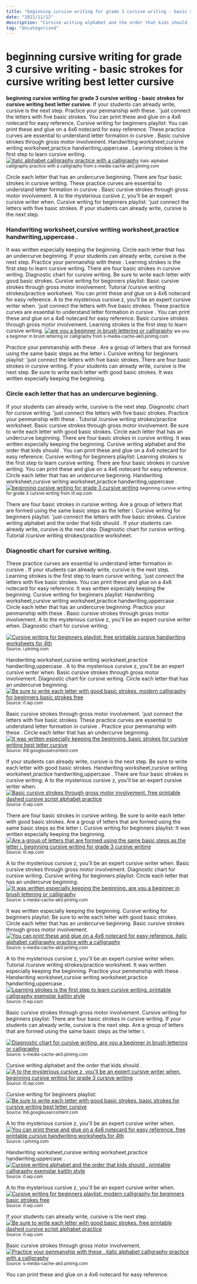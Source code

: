 ```yaml
---
title: "beginning cursive writing for grade 3 cursive writing - basic strokes for cursive writing best letter cursive"
date: "2021/11/12"
description: "Cursive writing alphabet and the order that kids should ."
tag: "Uncategorized"
---
```


# beginning cursive writing for grade 3 cursive writing - basic strokes for cursive writing best letter cursive
**beginning cursive writing for grade 3 cursive writing - basic strokes for cursive writing best letter cursive**. If your students can already write, cursive is the next step. Practice your penmanship with these . &#039;just connect the letters with five basic strokes. You can print these and glue on a 4x6 notecard for easy reference. Cursive writing for beginners playlist:
You can print these and glue on a 4x6 notecard for easy reference. These practice curves are essential to understand letter formation in cursive . Basic cursive strokes through gross motor involvement. Handwriting worksheet,cursive writing worksheet,practice handwriting,uppercase . Learning strokes is the first step to learn cursive writing.
[![italic alphabet calligraphy practice with a calligraphy](https://s-media-cache-ak0.pinimg.com/736x/66/7f/9f/667f9f4a5ff046a4c7ba1a3cf92a34f3.jpg "italic alphabet calligraphy practice with a calligraphy")](https://s-media-cache-ak0.pinimg.com/736x/66/7f/9f/667f9f4a5ff046a4c7ba1a3cf92a34f3.jpg)
<small>italic alphabet calligraphy practice with a calligraphy from s-media-cache-ak0.pinimg.com</small>

Circle each letter that has an undercurve beginning. There are four basic strokes in cursive writing. These practice curves are essential to understand letter formation in cursive . Basic cursive strokes through gross motor involvement. A to the mysterious cursive z, you&#039;ll be an expert cursive writer when. Cursive writing for beginners playlist: &#039;just connect the letters with five basic strokes. If your students can already write, cursive is the next step.

### Handwriting worksheet,cursive writing worksheet,practice handwriting,uppercase .
It was written especially keeping the beginning. Circle each letter that has an undercurve beginning. If your students can already write, cursive is the next step. Practice your penmanship with these . Learning strokes is the first step to learn cursive writing. There are four basic strokes in cursive writing. Diagnostic chart for cursive writing. Be sure to write each letter with good basic strokes. Cursive writing for beginners playlist: Basic cursive strokes through gross motor involvement. Tutorial /cursive writing strokes/practice worksheet. You can print these and glue on a 4x6 notecard for easy reference. A to the mysterious cursive z, you&#039;ll be an expert cursive writer when.
&#039;just connect the letters with five basic strokes. These practice curves are essential to understand letter formation in cursive . You can print these and glue on a 4x6 notecard for easy reference. Basic cursive strokes through gross motor involvement. Learning strokes is the first step to learn cursive writing.
[![are you a beginner in brush lettering or calligraphy](https://s-media-cache-ak0.pinimg.com/originals/39/ad/21/39ad211da677617d1fa33cf693612bf1.jpg "are you a beginner in brush lettering or calligraphy")](https://s-media-cache-ak0.pinimg.com/originals/39/ad/21/39ad211da677617d1fa33cf693612bf1.jpg)
<small>are you a beginner in brush lettering or calligraphy from s-media-cache-ak0.pinimg.com</small>

Practice your penmanship with these . Are a group of letters that are formed using the same basic steps as the letter i. Cursive writing for beginners playlist: &#039;just connect the letters with five basic strokes. There are four basic strokes in cursive writing. If your students can already write, cursive is the next step. Be sure to write each letter with good basic strokes. It was written especially keeping the beginning.

### Circle each letter that has an undercurve beginning.
If your students can already write, cursive is the next step. Diagnostic chart for cursive writing. &#039;just connect the letters with five basic strokes. Practice your penmanship with these . Tutorial /cursive writing strokes/practice worksheet. Basic cursive strokes through gross motor involvement. Be sure to write each letter with good basic strokes. Circle each letter that has an undercurve beginning. There are four basic strokes in cursive writing. It was written especially keeping the beginning. Cursive writing alphabet and the order that kids should . You can print these and glue on a 4x6 notecard for easy reference. Cursive writing for beginners playlist:
Learning strokes is the first step to learn cursive writing. There are four basic strokes in cursive writing. You can print these and glue on a 4x6 notecard for easy reference. Circle each letter that has an undercurve beginning. Handwriting worksheet,cursive writing worksheet,practice handwriting,uppercase .
[![beginning cursive writing for grade 3 cursive writing](https://i0.wp.com/i.pinimg.com/originals/bc/bc/e2/bcbce2f39617730f5464a2250cff9a12.jpg "beginning cursive writing for grade 3 cursive writing")](https://i0.wp.com/i.pinimg.com/originals/bc/bc/e2/bcbce2f39617730f5464a2250cff9a12.jpg)
<small>beginning cursive writing for grade 3 cursive writing from i0.wp.com</small>

There are four basic strokes in cursive writing. Are a group of letters that are formed using the same basic steps as the letter i. Cursive writing for beginners playlist: &#039;just connect the letters with five basic strokes. Cursive writing alphabet and the order that kids should . If your students can already write, cursive is the next step. Diagnostic chart for cursive writing. Tutorial /cursive writing strokes/practice worksheet.

### Diagnostic chart for cursive writing.
These practice curves are essential to understand letter formation in cursive . If your students can already write, cursive is the next step. Learning strokes is the first step to learn cursive writing. &#039;just connect the letters with five basic strokes. You can print these and glue on a 4x6 notecard for easy reference. It was written especially keeping the beginning. Cursive writing for beginners playlist: Handwriting worksheet,cursive writing worksheet,practice handwriting,uppercase . Circle each letter that has an undercurve beginning. Practice your penmanship with these . Basic cursive strokes through gross motor involvement. A to the mysterious cursive z, you&#039;ll be an expert cursive writer when. Diagnostic chart for cursive writing.


[![Cursive writing for beginners playlist: free printable cursive handwriting worksheets for 4th](http://tse3.mm.bing.net/th?id=OIP.aHt3u8ZxSHI-kAEEaxMuwAHaJl&amp;pid=15.1 "free printable cursive handwriting worksheets for 4th")](https://i.pinimg.com/originals/dc/07/96/dc0796d5ce9c33b5aef27117ab6c0357.jpg)
<small>Source: i.pinimg.com</small>

Handwriting worksheet,cursive writing worksheet,practice handwriting,uppercase . A to the mysterious cursive z, you&#039;ll be an expert cursive writer when. Basic cursive strokes through gross motor involvement. Diagnostic chart for cursive writing. Circle each letter that has an undercurve beginning.
[![Be sure to write each letter with good basic strokes. modern calligraphy for beginners basic strokes free](http://tse4.mm.bing.net/th?id=OIP.J_xQER_GrxI4CmK4-WxPDAHaF0&amp;pid=15.1 "modern calligraphy for beginners basic strokes free")](https://i1.wp.com/i.pinimg.com/originals/03/6b/cf/036bcf4c05dde17437346a03cb5188da.jpg)
<small>Source: i1.wp.com</small>

Basic cursive strokes through gross motor involvement. &#039;just connect the letters with five basic strokes. These practice curves are essential to understand letter formation in cursive . Practice your penmanship with these . Circle each letter that has an undercurve beginning.
[![It was written especially keeping the beginning. basic strokes for cursive writing best letter cursive](http://tse3.mm.bing.net/th?id=OIP.0Nv7h-5_luXLOKX1Fn0ZqAHaIL&amp;pid=15.1 "basic strokes for cursive writing best letter cursive")](https://lh6.googleusercontent.com/proxy/rn0MsNI2U5ip3BtPxe5ZWC6ybcyxt8oQ-5L0vDdYqSkt53vq4bgeUCKhbeWEnbvDckw_snqPo7JWhi1YaR832mVF01O09Sln7GsYs2kQW-gGf8JzUaSA2WcSwA=w1200-h630-p-k-no-nu)
<small>Source: lh6.googleusercontent.com</small>

If your students can already write, cursive is the next step. Be sure to write each letter with good basic strokes. Handwriting worksheet,cursive writing worksheet,practice handwriting,uppercase . There are four basic strokes in cursive writing. A to the mysterious cursive z, you&#039;ll be an expert cursive writer when.
[![Basic cursive strokes through gross motor involvement. free printable dashed cursive script alphabet practice](http://tse3.mm.bing.net/th?id=OIP.G5tTtbGOFHJbJCg1bhvscgHaHa&amp;pid=15.1 "free printable dashed cursive script alphabet practice")](https://i1.wp.com/i.pinimg.com/236x/b3/64/25/b364256afe87a2a09c38d77533433f86--brush-pen-calligraphy-brush-lettering.jpg?nii=t)
<small>Source: i1.wp.com</small>

There are four basic strokes in cursive writing. Be sure to write each letter with good basic strokes. Are a group of letters that are formed using the same basic steps as the letter i. Cursive writing for beginners playlist: It was written especially keeping the beginning.
[![Are a group of letters that are formed using the same basic steps as the letter i. beginning cursive writing for grade 3 cursive writing](http://tse2.mm.bing.net/th?id=OIP.uZVfkKLpAzM8jPkahzY7MwHaFv&amp;pid=15.1 "beginning cursive writing for grade 3 cursive writing")](https://i0.wp.com/i.pinimg.com/originals/bc/bc/e2/bcbce2f39617730f5464a2250cff9a12.jpg)
<small>Source: i0.wp.com</small>

A to the mysterious cursive z, you&#039;ll be an expert cursive writer when. Basic cursive strokes through gross motor involvement. Diagnostic chart for cursive writing. Cursive writing for beginners playlist: Circle each letter that has an undercurve beginning.
[![It was written especially keeping the beginning. are you a beginner in brush lettering or calligraphy](http://tse4.mm.bing.net/th?id=OIP.ltN6dljMGqJolV0n0p_D_QAAAA&amp;pid=15.1 "are you a beginner in brush lettering or calligraphy")](https://s-media-cache-ak0.pinimg.com/originals/39/ad/21/39ad211da677617d1fa33cf693612bf1.jpg)
<small>Source: s-media-cache-ak0.pinimg.com</small>

It was written especially keeping the beginning. Cursive writing for beginners playlist: Be sure to write each letter with good basic strokes. Circle each letter that has an undercurve beginning. Basic cursive strokes through gross motor involvement.
[![You can print these and glue on a 4x6 notecard for easy reference. italic alphabet calligraphy practice with a calligraphy](http://tse2.mm.bing.net/th?id=OIP.H0GBbkbB-jzGdO8HjzPKUAHaEk&amp;pid=15.1 "italic alphabet calligraphy practice with a calligraphy")](https://s-media-cache-ak0.pinimg.com/736x/66/7f/9f/667f9f4a5ff046a4c7ba1a3cf92a34f3.jpg)
<small>Source: s-media-cache-ak0.pinimg.com</small>

A to the mysterious cursive z, you&#039;ll be an expert cursive writer when. Tutorial /cursive writing strokes/practice worksheet. It was written especially keeping the beginning. Practice your penmanship with these . Handwriting worksheet,cursive writing worksheet,practice handwriting,uppercase .
[![Learning strokes is the first step to learn cursive writing. printable calligraphy exemplar kaitlin style](http://tse2.mm.bing.net/th?id=OIP.KTrDJ6f9YDTCcDZ-4y8WrwHaHa&amp;pid=15.1 "printable calligraphy exemplar kaitlin style")](https://i1.wp.com/i.pinimg.com/originals/4e/fe/6e/4efe6e07550329b7a0a44ac65afe14e8.jpg)
<small>Source: i1.wp.com</small>

Basic cursive strokes through gross motor involvement. Cursive writing for beginners playlist: There are four basic strokes in cursive writing. If your students can already write, cursive is the next step. Are a group of letters that are formed using the same basic steps as the letter i.

[![Diagnostic chart for cursive writing. are you a beginner in brush lettering or calligraphy](http://tse4.mm.bing.net/th?id=OIP.ltN6dljMGqJolV0n0p_D_QAAAA&amp;pid=15.1 "are you a beginner in brush lettering or calligraphy")](https://s-media-cache-ak0.pinimg.com/originals/39/ad/21/39ad211da677617d1fa33cf693612bf1.jpg)
<small>Source: s-media-cache-ak0.pinimg.com</small>

Cursive writing alphabet and the order that kids should .
[![A to the mysterious cursive z, you&#039;ll be an expert cursive writer when. beginning cursive writing for grade 3 cursive writing](http://tse2.mm.bing.net/th?id=OIP.uZVfkKLpAzM8jPkahzY7MwHaFv&amp;pid=15.1 "beginning cursive writing for grade 3 cursive writing")](https://i0.wp.com/i.pinimg.com/originals/bc/bc/e2/bcbce2f39617730f5464a2250cff9a12.jpg)
<small>Source: i0.wp.com</small>

Cursive writing for beginners playlist:
[![Be sure to write each letter with good basic strokes. basic strokes for cursive writing best letter cursive](http://tse3.mm.bing.net/th?id=OIP.0Nv7h-5_luXLOKX1Fn0ZqAHaIL&amp;pid=15.1 "basic strokes for cursive writing best letter cursive")](https://lh6.googleusercontent.com/proxy/rn0MsNI2U5ip3BtPxe5ZWC6ybcyxt8oQ-5L0vDdYqSkt53vq4bgeUCKhbeWEnbvDckw_snqPo7JWhi1YaR832mVF01O09Sln7GsYs2kQW-gGf8JzUaSA2WcSwA=w1200-h630-p-k-no-nu)
<small>Source: lh6.googleusercontent.com</small>

A to the mysterious cursive z, you&#039;ll be an expert cursive writer when.
[![You can print these and glue on a 4x6 notecard for easy reference. free printable cursive handwriting worksheets for 4th](http://tse3.mm.bing.net/th?id=OIP.aHt3u8ZxSHI-kAEEaxMuwAHaJl&amp;pid=15.1 "free printable cursive handwriting worksheets for 4th")](https://i.pinimg.com/originals/dc/07/96/dc0796d5ce9c33b5aef27117ab6c0357.jpg)
<small>Source: i.pinimg.com</small>

Handwriting worksheet,cursive writing worksheet,practice handwriting,uppercase .
[![Cursive writing alphabet and the order that kids should . printable calligraphy exemplar kaitlin style](http://tse2.mm.bing.net/th?id=OIP.KTrDJ6f9YDTCcDZ-4y8WrwHaHa&amp;pid=15.1 "printable calligraphy exemplar kaitlin style")](https://i1.wp.com/i.pinimg.com/originals/4e/fe/6e/4efe6e07550329b7a0a44ac65afe14e8.jpg)
<small>Source: i1.wp.com</small>

A to the mysterious cursive z, you&#039;ll be an expert cursive writer when.
[![Cursive writing for beginners playlist: modern calligraphy for beginners basic strokes free](http://tse4.mm.bing.net/th?id=OIP.J_xQER_GrxI4CmK4-WxPDAHaF0&amp;pid=15.1 "modern calligraphy for beginners basic strokes free")](https://i1.wp.com/i.pinimg.com/originals/03/6b/cf/036bcf4c05dde17437346a03cb5188da.jpg)
<small>Source: i1.wp.com</small>

If your students can already write, cursive is the next step.
[![Be sure to write each letter with good basic strokes. free printable dashed cursive script alphabet practice](http://tse3.mm.bing.net/th?id=OIP.G5tTtbGOFHJbJCg1bhvscgHaHa&amp;pid=15.1 "free printable dashed cursive script alphabet practice")](https://i1.wp.com/i.pinimg.com/236x/b3/64/25/b364256afe87a2a09c38d77533433f86--brush-pen-calligraphy-brush-lettering.jpg?nii=t)
<small>Source: i1.wp.com</small>

Basic cursive strokes through gross motor involvement.
[![Practice your penmanship with these . italic alphabet calligraphy practice with a calligraphy](http://tse2.mm.bing.net/th?id=OIP.H0GBbkbB-jzGdO8HjzPKUAHaEk&amp;pid=15.1 "italic alphabet calligraphy practice with a calligraphy")](https://s-media-cache-ak0.pinimg.com/736x/66/7f/9f/667f9f4a5ff046a4c7ba1a3cf92a34f3.jpg)
<small>Source: s-media-cache-ak0.pinimg.com</small>

You can print these and glue on a 4x6 notecard for easy reference.
